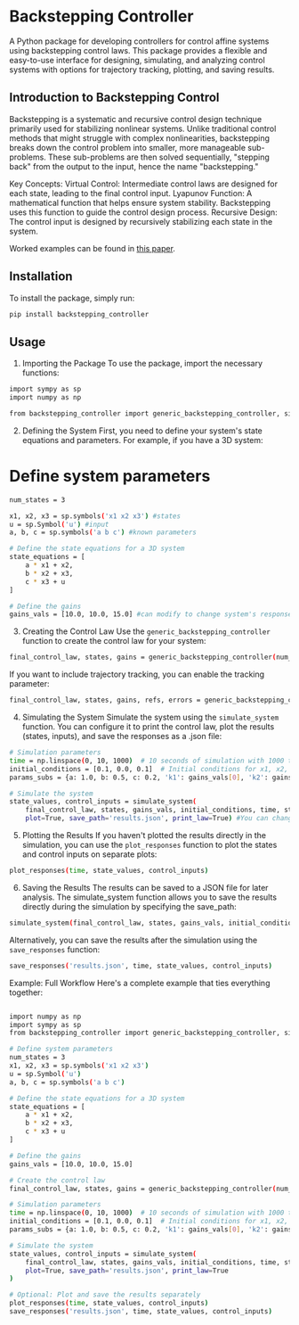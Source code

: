 # Backstepping Controller

A Python package for developing controllers for control affine systems using backstepping control laws. This package provides a flexible and easy-to-use interface for designing, simulating, and analyzing control systems with options for trajectory tracking, plotting, and saving results.  


## Introduction to Backstepping Control

Backstepping is a systematic and recursive control design technique primarily used for stabilizing nonlinear systems. Unlike traditional control methods that might struggle with complex nonlinearities, backstepping breaks down the control problem into smaller, more manageable sub-problems. These sub-problems are then solved sequentially, "stepping back" from the output to the input, hence the name "backstepping."

Key Concepts:
Virtual Control: Intermediate control laws are designed for each state, leading to the final control input.
Lyapunov Function: A mathematical function that helps ensure system stability. Backstepping uses this function to guide the control design process.
Recursive Design: The control input is designed by recursively stabilizing each state in the system.

Worked examples can be found in [this paper]( https://doi.org/10.1016/B978-0-12-817582-8.00008-8).
 


## Installation

To install the package, simply run:

```bash
pip install backstepping_controller
```

## Usage

1. Importing the Package
To use the package, import the necessary functions:

```bash
import sympy as sp
import numpy as np
```

```bash
from backstepping_controller import generic_backstepping_controller, simulate_system, plot_responses, save_responses
```

2. Defining the System
First, you need to define your system's state equations and parameters. For example, if you have a 3D system:


# Define system parameters
```bash
num_states = 3

x1, x2, x3 = sp.symbols('x1 x2 x3') #states
u = sp.Symbol('u') #input
a, b, c = sp.symbols('a b c') #known parameters

# Define the state equations for a 3D system
state_equations = [
    a * x1 + x2,
    b * x2 + x3,
    c * x3 + u
]

# Define the gains
gains_vals = [10.0, 10.0, 15.0] #can modify to change system's response(typically higher values , faster response (but more expensive)
```

3. Creating the Control Law
Use the `generic_backstepping_controller` function to create the control law for your system:

```bash 
final_control_law, states, gains = generic_backstepping_controller(num_states, state_equations, 'u', gains_vals, tracking=False)
```

If you want to include trajectory tracking, you can enable the tracking parameter:

```bash 
final_control_law, states, gains, refs, errors = generic_backstepping_controller(num_states, state_equations, 'u', gains_vals, tracking=True)
```

4. Simulating the System
Simulate the system using the `simulate_system` function. You can configure it to print the control law, plot the results (states, inputs), and save the responses as a .json file:

```bash 
# Simulation parameters
time = np.linspace(0, 10, 1000)  # 10 seconds of simulation with 1000 time steps
initial_conditions = [0.1, 0.0, 0.1]  # Initial conditions for x1, x2, x3, you can change this since region of attraction is the entire R^n. 
params_subs = {a: 1.0, b: 0.5, c: 0.2, 'k1': gains_vals[0], 'k2': gains_vals[1], 'k3': gains_vals[2]} #can change parameter values based on system

# Simulate the system
state_values, control_inputs = simulate_system(
    final_control_law, states, gains_vals, initial_conditions, time, state_equations, params_subs, 
    plot=True, save_path='results.json', print_law=True) #You can change plot to `False` if you dont want to see the plots yet
```

5. Plotting the Results
If you haven't plotted the results directly in the simulation, you can use the `plot_responses` function to plot the states and control inputs on separate plots:

```bash 
plot_responses(time, state_values, control_inputs)
```

6. Saving the Results
The results can be saved to a JSON file for later analysis. The simulate_system function allows you to save the results directly during the simulation by specifying the save_path:

```bash
simulate_system(final_control_law, states, gains_vals, initial_conditions, time, state_equations, params_subs, save_path='results.json')
```

Alternatively, you can save the results after the simulation using the `save_responses` function:

```bash
save_responses('results.json', time, state_values, control_inputs)
```

Example: Full Workflow
Here's a complete example that ties everything together:

```bash

import numpy as np
import sympy as sp
from backstepping_controller import generic_backstepping_controller, simulate_system, plot_responses, save_responses

# Define system parameters
num_states = 3
x1, x2, x3 = sp.symbols('x1 x2 x3')
u = sp.Symbol('u')
a, b, c = sp.symbols('a b c')

# Define the state equations for a 3D system
state_equations = [
    a * x1 + x2,
    b * x2 + x3,
    c * x3 + u
]

# Define the gains
gains_vals = [10.0, 10.0, 15.0]

# Create the control law
final_control_law, states, gains = generic_backstepping_controller(num_states, state_equations, 'u', gains_vals, tracking=False)

# Simulation parameters
time = np.linspace(0, 10, 1000)  # 10 seconds of simulation with 1000 time steps
initial_conditions = [0.1, 0.0, 0.1]  # Initial conditions for x1, x2, x3
params_subs = {a: 1.0, b: 0.5, c: 0.2, 'k1': gains_vals[0], 'k2': gains_vals[1], 'k3': gains_vals[2]}

# Simulate the system
state_values, control_inputs = simulate_system(
    final_control_law, states, gains_vals, initial_conditions, time, state_equations, params_subs, 
    plot=True, save_path='results.json', print_law=True
)

# Optional: Plot and save the results separately
plot_responses(time, state_values, control_inputs)
save_responses('results.json', time, state_values, control_inputs)
```


